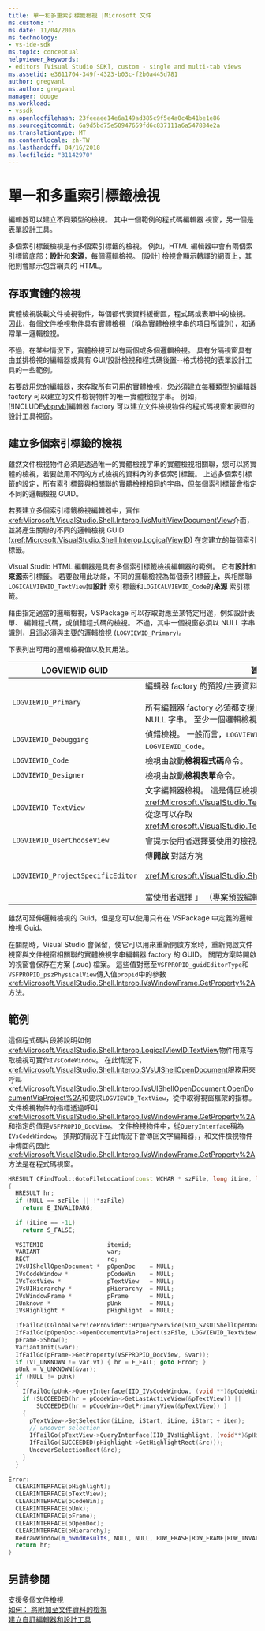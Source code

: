 ```yaml
---
title: 單一和多重索引標籤檢視 |Microsoft 文件
ms.custom: ''
ms.date: 11/04/2016
ms.technology:
- vs-ide-sdk
ms.topic: conceptual
helpviewer_keywords:
- editors [Visual Studio SDK], custom - single and multi-tab views
ms.assetid: e3611704-349f-4323-b03c-f2b0a445d781
author: gregvanl
ms.author: gregvanl
manager: douge
ms.workload:
- vssdk
ms.openlocfilehash: 23feeaee14e6a149ad385c9f5e4a0c4b41be1e86
ms.sourcegitcommit: 6a9d5bd75e50947659fd6c837111a6a547884e2a
ms.translationtype: MT
ms.contentlocale: zh-TW
ms.lasthandoff: 04/16/2018
ms.locfileid: "31142970"
---
```

# <a name="single-and-multi-tab-views"></a>單一和多重索引標籤檢視
編輯器可以建立不同類型的檢視。 其中一個範例的程式碼編輯器 視窗，另一個是表單設計工具。  
  
 多個索引標籤檢視是有多個索引標籤的檢視。 例如，HTML 編輯器中會有兩個索引標籤底部：**設計**和**來源**，每個邏輯檢視。 [設計] 檢視會顯示轉譯的網頁上，其他則會顯示包含網頁的 HTML。  
  
## <a name="accessing-physical-views"></a>存取實體的檢視  
 實體檢視裝載文件檢視物件，每個都代表資料緩衝區，程式碼或表單中的檢視。 因此，每個文件檢視物件具有實體檢視 （稱為實體檢視字串的項目所識別），和通常單一邏輯檢視。  
  
 不過，在某些情況下，實體檢視可以有兩個或多個邏輯檢視。 具有分隔視窗具有由並排檢視的編輯器或具有 GUI/設計檢視和程式碼後置--格式檢視的表單設計工具的一些範例。  
  
 若要啟用您的編輯器，來存取所有可用的實體檢視，您必須建立每種類型的編輯器 factory 可以建立的文件檢視物件的唯一實體檢視字串。 例如，[!INCLUDE[vbprvb](../code-quality/includes/vbprvb_md.md)]編輯器 factory 可以建立文件檢視物件的程式碼視窗和表單的設計工具視窗。  
  
## <a name="creating-multi-tabbed-views"></a>建立多個索引標籤的檢視  
 雖然文件檢視物件必須是透過唯一的實體檢視字串的實體檢視相關聯，您可以將實體的檢視，若要啟用不同的方式檢視的資料內的多個索引標籤。 上述多個索引標籤的設定，所有索引標籤與相關聯的實體檢視相同的字串，但每個索引標籤會指定不同的邏輯檢視 GUID。  
  
 若要建立多個索引標籤檢視編輯器中，實作<xref:Microsoft.VisualStudio.Shell.Interop.IVsMultiViewDocumentView>介面，並將產生關聯的不同的邏輯檢視 GUID (<xref:Microsoft.VisualStudio.Shell.Interop.LogicalViewID>) 在您建立的每個索引標籤。  
  
 Visual Studio HTML 編輯器是具有多個索引標籤檢視編輯器的範例。 它有**設計**和**來源**索引標籤。 若要啟用此功能，不同的邏輯檢視為每個索引標籤上，與相關聯`LOGICALVIEWID_TextView`如**設計** 索引標籤和`LOGICALVIEWID_Code`的**來源** 索引標籤。  
  
 藉由指定適當的邏輯檢視，VSPackage 可以存取對應至某特定用途，例如設計表單、 編輯程式碼，或偵錯程式碼的檢視。 不過，其中一個視窗必須以 NULL 字串識別，且這必須與主要的邏輯檢視 (`LOGVIEWID_Primary`)。  
  
 下表列出可用的邏輯檢視值以及其用法。  
  
|LOGVIEWID GUID|建議的使用|  
|--------------------|---------------------|  
|`LOGVIEWID_Primary`|編輯器 factory 的預設/主要資料庫檢視。<br /><br /> 所有編輯器 factory 必須都支援此值。 此檢視必須使用其實體檢視字串 NULL 字串。 至少一個邏輯檢視，必須設定為這個值。|  
|`LOGVIEWID_Debugging`|偵錯檢視。 一般而言，`LOGVIEWID_Debugging`對應至相同的檢視為`LOGVIEWID_Code`。|  
|`LOGVIEWID_Code`|檢視由啟動**檢視程式碼**命令。|  
|`LOGVIEWID_Designer`|檢視由啟動**檢視表單**命令。|  
|`LOGVIEWID_TextView`|文字編輯器檢視。 這是傳回檢視<xref:Microsoft.VisualStudio.TextManager.Interop.IVsCodeWindow>，從您可以存取<xref:Microsoft.VisualStudio.TextManager.Interop.IVsTextView>。|  
|`LOGVIEWID_UserChooseView`|會提示使用者選擇要使用的檢視。|  
|`LOGVIEWID_ProjectSpecificEditor`|傳**開啟** 對話方塊<br /><br /> <xref:Microsoft.VisualStudio.Shell.Interop.IVsProject.OpenItem%2A><br /><br /> 當使用者選擇 」 （專案預設編輯器） 」 項目。|  
  
 雖然可延伸邏輯檢視的 Guid，但是您可以使用只有在 VSPackage 中定義的邏輯檢視 Guid。  
  
 在關閉時，Visual Studio 會保留，使它可以用來重新開啟方案時，重新開啟文件視窗與文件視窗相關聯的實體檢視字串編輯器 factory 的 GUID。 關閉方案時開啟的視窗會保存在方案 (.suo) 檔案。 這些值對應至`VSFPROPID_guidEditorType`和`VSFPROPID_pszPhysicalView`傳入值`propid`中的參數<xref:Microsoft.VisualStudio.Shell.Interop.IVsWindowFrame.GetProperty%2A>方法。  
  
## <a name="example"></a>範例  
 這個程式碼片段將說明如何<xref:Microsoft.VisualStudio.Shell.Interop.LogicalViewID.TextView>物件用來存取檢視可實作`IVsCodeWindow`。 在此情況下，<xref:Microsoft.VisualStudio.Shell.Interop.SVsUIShellOpenDocument>服務用來呼叫<xref:Microsoft.VisualStudio.Shell.Interop.IVsUIShellOpenDocument.OpenDocumentViaProject%2A>和要求`LOGVIEWID_TextView`，從中取得視窗框架的指標。 文件檢視物件的指標透過呼叫<xref:Microsoft.VisualStudio.Shell.Interop.IVsWindowFrame.GetProperty%2A>和指定的值是`VSFPROPID_DocView`。 文件檢視物件中，從`QueryInterface`稱為`IVsCodeWindow`。 預期的情況下在此情況下會傳回文字編輯器，，和文件檢視物件中傳回的因此<xref:Microsoft.VisualStudio.Shell.Interop.IVsWindowFrame.GetProperty%2A>方法是在程式碼視窗。  
  
```cpp  
HRESULT CFindTool::GotoFileLocation(const WCHAR * szFile, long iLine, long iStart, long iLen)  
{  
  HRESULT hr;  
  if (NULL == szFile || !*szFile)  
    return E_INVALIDARG;  
  
  if (iLine == -1L)  
    return S_FALSE;  
  
  VSITEMID                  itemid;  
  VARIANT                   var;  
  RECT                      rc;  
  IVsUIShellOpenDocument *  pOpenDoc    = NULL;  
  IVsCodeWindow *           pCodeWin    = NULL;  
  IVsTextView *             pTextView   = NULL;  
  IVsUIHierarchy *          pHierarchy  = NULL;  
  IVsWindowFrame *          pFrame      = NULL;  
  IUnknown *                pUnk        = NULL;  
  IVsHighlight *            pHighlight  = NULL;  
  
  IfFailGo(CGlobalServiceProvider::HrQueryService(SID_SVsUIShellOpenDocument, IID_IVsUIShellOpenDocument, (void **)&pOpenDoc));  
  IfFailGo(pOpenDoc->OpenDocumentViaProject(szFile, LOGVIEWID_TextView, NULL, &pHierarchy, &itemid, &pFrame));  
  pFrame->Show();  
  VariantInit(&var);  
  IfFailGo(pFrame->GetProperty(VSFPROPID_DocView, &var));  
  if (VT_UNKNOWN != var.vt) { hr = E_FAIL; goto Error; }  
  pUnk = V_UNKNOWN(&var);  
  if (NULL != pUnk)  
  {  
    IfFailGo(pUnk->QueryInterface(IID_IVsCodeWindow, (void **)&pCodeWin));  
    if (SUCCEEDED(hr = pCodeWin->GetLastActiveView(&pTextView)) ||  
        SUCCEEDED(hr = pCodeWin->GetPrimaryView(&pTextView)) )  
    {  
      pTextView->SetSelection(iLine, iStart, iLine, iStart + iLen);  
      // uncover selection  
      IfFailGo(pTextView->QueryInterface(IID_IVsHighlight, (void**)&pHighlight));  
      IfFailGo(SUCCEEDED(pHighlight->GetHighlightRect(&rc)));  
      UncoverSelectionRect(&rc);  
    }  
  }  
  
Error:  
  CLEARINTERFACE(pHighlight);  
  CLEARINTERFACE(pTextView);  
  CLEARINTERFACE(pCodeWin);  
  CLEARINTERFACE(pUnk);  
  CLEARINTERFACE(pFrame);  
  CLEARINTERFACE(pOpenDoc);  
  CLEARINTERFACE(pHierarchy);  
  RedrawWindow(m_hwndResults, NULL, NULL, RDW_ERASE|RDW_FRAME|RDW_INVALIDATE|RDW_ALLCHILDREN);  
  return hr;  
}  
```  
  
## <a name="see-also"></a>另請參閱  
 [支援多個文件檢視](../extensibility/supporting-multiple-document-views.md)   
 [如何： 將附加至文件資料的檢視](../extensibility/how-to-attach-views-to-document-data.md)   
 [建立自訂編輯器和設計工具](../extensibility/creating-custom-editors-and-designers.md)